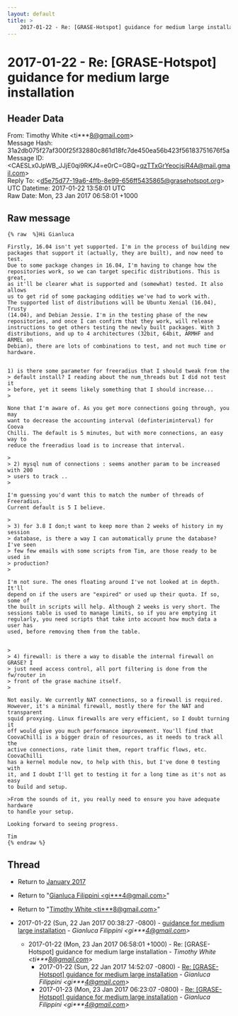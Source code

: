 ```yaml
---
layout: default
title: >
    2017-01-22 - Re: [GRASE-Hotspot] guidance for medium large installation
---
```


# 2017-01-22 - Re: [GRASE-Hotspot] guidance for medium large installation

## Header Data

From: Timothy White \<ti***8@gmail.com\><br>
Message Hash: 31a2db075f27af300f25f32880c861d18fc7de450ea56b423f56183751676f5a<br>
Message ID: \<CAESLx0JpWB_JJjE0qi9RKJ4=e0rC=GBQ=qzTTxGrYeocjsiR4A@mail.gmail.com\><br>
Reply To: \<d5e75d77-19a6-4ffb-8e99-656ff5435865@grasehotspot.org\><br>
UTC Datetime: 2017-01-22 13:58:01 UTC<br>
Raw Date: Mon, 23 Jan 2017 06:58:01 +1000<br>

## Raw message

```
{% raw  %}Hi Gianluca

Firstly, 16.04 isn't yet supported. I'm in the process of building new
packages that support it (actually, they are built), and now need to test.
Due to some package changes in 16.04, I'm having to change how the
repositories work, so we can target specific distributions. This is great,
as it'll be clearer what is supported and (somewhat) tested. It also allows
us to get rid of some packaging oddities we've had to work with.
The supported list of distributions will be Ubuntu Xenial (16.04), Trusty
(14.04), and Debian Jessie. I'm in the testing phase of the new
repositories, and once I can confirm that they work, will release
instructions to get others testing the newly built packages. With 3
distributions, and up to 4 architectures (32bit, 64bit, ARMHF and ARMEL on
Debian), there are lots of combinations to test, and not much time or
hardware.


1) is there some parameter for freeradius that I should tweak from the
> default install? I reading about the num_threads but I did not test it
> before, yet it seems likely something that I should increase...
>

None that I'm aware of. As you get more connections going through, you may
want to decrease the accounting interval (definteriminterval) for Coova
Chilli. The default is 5 minutes, but with more connections, an easy way to
reduce the freeradius load is to increase that interval.

>
> 2) mysql num of connections : seems another param to be increased with 200
> users to track ..
>

I'm guessing you'd want this to match the number of threads of Freeradius.
Current default is 5 I believe.

>
> 3) for 3.8 I don;t want to keep more than 2 weeks of history in my session
> database, is there a way I can automatically prune the database? I've seen
> few few emails with some scripts from Tim, are those ready to be used in
> production?
>

I'm not sure. The ones floating around I've not looked at in depth. It'll
depend on if the users are "expired" or used up their quota. If so, some of
the built in scripts will help. Although 2 weeks is very short. The
sessions table is used to manage limits, so if you are emptying it
regularly, you need scripts that take into account how much data a user has
used, before removing them from the table.


>
> 4) firewall: is there a way to disable the internal firewall on GRASE? I
> just need access control, all port filtering is done from the fw/router in
> front of the grase machine itself.
>

Not easily. We currently NAT connections, so a firewall is required.
However, it's a minimal firewall, mostly there for the NAT and transparent
squid proxying. Linux firewalls are very efficient, so I doubt turning it
off would give you much performance improvement. You'll find that
CoovaChilli is a bigger drain of resources, as it needs to track all the
active connections, rate limit them, report traffic flows, etc. CoovaChilli
has a kernel module now, to help with this, but I've done 0 testing with
it, and I doubt I'll get to testing it for a long time as it's not as easy
to build and setup.

>From the sounds of it, you really need to ensure you have adequate hardware
to handle your setup.

Looking forward to seeing progress.

Tim
{% endraw %}
```

## Thread

+ Return to [January 2017](/archive/2017/01)

+ Return to "[Gianluca Filippini <gi***4<span>@</span>gmail.com>](/authors/gi___4_at_gmail_com)"
+ Return to "[Timothy White <ti***8<span>@</span>gmail.com>](/authors/ti___8_at_gmail_com)"

+ 2017-01-22 (Sun, 22 Jan 2017 00:38:27 -0800) - [guidance for medium large installation](/archive/2017/01/5cf9be5f91a22f594c135963316d3793a4744fb9645ad2474b3db615d4534521) - _Gianluca Filippini \<gi***4@gmail.com\>_
  + 2017-01-22 (Mon, 23 Jan 2017 06:58:01 +1000) - Re: [GRASE-Hotspot] guidance for medium large installation - _Timothy White \<ti***8@gmail.com\>_
    + 2017-01-22 (Sun, 22 Jan 2017 14:52:07 -0800) - [Re: [GRASE-Hotspot] guidance for medium large installation](/archive/2017/01/5de76a5e1d7defad32cbcc57148743d1d99823207bda349cb64fbbdd652d26a2) - _Gianluca Filippini \<gi***4@gmail.com\>_
    + 2017-01-23 (Mon, 23 Jan 2017 06:23:07 -0800) - [Re: [GRASE-Hotspot] guidance for medium large installation](/archive/2017/01/67b7f493ee1d14032681eab119d55e4fdf5fdccbb8bf106f9b6f2bf555c4fd0c) - _Gianluca Filippini \<gi***4@gmail.com\>_

